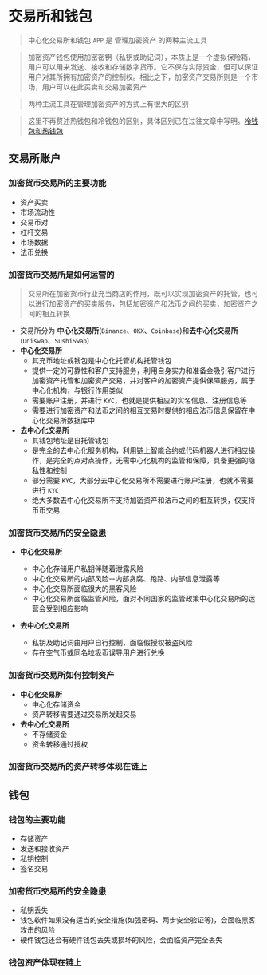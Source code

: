 # 交易所和钱包
> 中心化交易所和钱包 `APP` 是 管理加密资产 的两种主流工具

> 加密资产钱包使用加密密钥（私钥或助记词），本质上是一个虚拟保险箱，用户可以用来发送、接收和存储数字货币。它不保存实际资金，但可以保证用户对其所拥有加密资产的控制权。相比之下，加密资产交易所则是一个市场，用户可以在此买卖和交易加密资产

> 两种主流工具在管理加密资产的方式上有很大的区别

> 这里不再赘述热钱包和冷钱包的区别，具体区别已在过往文章中写明。[冷钱包和热钱包](https://github.com/programmer-zhang/front-end/tree/master/profiles/blockchain_wallet.md)

## 交易所账户

### 加密货币交易所的主要功能
* 资产买卖
* 市场流动性
* 交易币对
* 杠杆交易
* 市场数据
* 法币兑换

### 加密货币交易所是如何运营的

> 交易所在加密货币行业充当商店的作用，既可以实现加密资产的托管，也可以进行加密资产的买卖服务，包括加密资产和法币之间的买卖，加密资产之间的相互转换

* 交易所分为 **中心化交易所**(`Binance`、`OKX`、`Coinbase`)和**去中心化交易所**(`Uniswap`、`SushiSwap`)
* **中心化交易所**
	* 其充币地址或钱包是中心化托管机构托管钱包
	* 提供一定的可靠性和客户支持服务，利用自身实力和准备金吸引客户进行加密资产托管和加密资产交易，并对客户的加密资产提供保障服务，属于中心化机构，与银行作用类似
	* 需要账户注册，并进行 `KYC`，也就是提供相应的实名信息、注册信息等
	* 需要进行加密资产和法币之间的相互交易时提供的相应法币信息保留在中心化交易所数据库中
* **去中心化交易所**
	* 其钱包地址是自托管钱包
	* 是完全的去中心化服务机构，利用链上智能合约或代码机器人进行相应操作，是完全的点对点操作，无需中心化机构的监管和保障，具备更强的隐私性和控制
	* 部分需要 `KYC`，大部分去中心化交易所不需要进行账户注册，也就不需要进行 `KYC`
	* 绝大多数去中心化交易所不支持加密资产和法币之间的相互转换，仅支持币币交易

### 加密货币交易所的安全隐患

* **中心化交易所**
	* 中心化存储用户私钥伴随着泄露风险
	* 中心化交易所的内部风险--内部贪腐、跑路、内部信息泄露等
	* 中心化交易所面临很大的黑客风险
	* 中心化交易所面临监管风险，面对不同国家的监管政策中心化交易所的运营会受到相应影响

* **去中心化交易所**
	* 私钥及助记词由用户自行控制，面临假授权被盗风险
	* 存在空气币或同名垃圾币误导用户进行兑换

### 加密货币交易所如何控制资产
* **中心化交易所**
	* 中心化存储资金
	* 资产转移需要通过交易所发起交易
* **去中心化交易所**
	* 不存储资金
	* 资金转移通过授权

### 加密货币交易所的资产转移体现在链上

## 钱包

### 钱包的主要功能
* 存储资产
* 发送和接收资产
* 私钥控制
* 签名交易

### 加密货币交易所的安全隐患
* 私钥丢失
* 钱包软件如果没有适当的安全措施(如强密码、两步安全验证等)，会面临黑客攻击的风险
* 硬件钱包还会有硬件钱包丢失或损坏的风险，会面临资产完全丢失

### 钱包资产体现在链上

